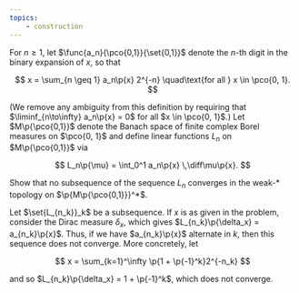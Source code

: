 ```yaml
---
topics:
    - construction
---
```


<problem>

For $n \geq 1$, let $\func{a_n}{\pco{0,1}}{\set{0,1}}$ denote the $n$-th digit in the binary expansion of $x$, so that

$$
x = \sum_{n \geq 1} a_n\p{x} 2^{-n}
\quad\text{for all } x \in \pco{0, 1}.
$$

(We remove any ambiguity from this definition by requiring that $\liminf_{n\to\infty} a_n\p{x} = 0$ for all $x \in \pco{0, 1}$.) Let $M\p{\pco{0,1}}$ denote the Banach space of finite complex Borel measures on $\pco{0, 1}$ and define linear functions $L_n$ on $M\p{\pco{0,1}}$ via

$$
L_n\p{\mu} = \int_0^1 a_n\p{x} \,\diff\mu\p{x}.
$$

Show that no subsequence of the sequence $L_n$ converges in the weak-\* topology on $\p{M\p{\pco{0,1}}}^*$.

</problem>

<solution>

Let $\set{L_{n_k}}_k$ be a subsequence. If $x$ is as given in the problem, consider the Dirac measure $\delta_x$, which gives $L_{n_k}\p{\delta_x} = a_{n_k}\p{x}$. Thus, if we have $a_{n_k}\p{x}$ alternate in $k$, then this sequence does not converge. More concretely, let

$$
x = \sum_{k=1}^\infty \p{1 + \p{-1}^k}2^{-n_k}
$$

and so $L_{n_k}\p{\delta_x} = 1 + \p{-1}^k$, which does not converge.

</solution>
